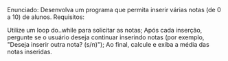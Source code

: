 Enunciado:
Desenvolva um programa que permita inserir várias notas (de 0 a 10) de alunos.
Requisitos:

Utilize um loop do..while para solicitar as notas;
Após cada inserção, pergunte se o usuário deseja continuar inserindo notas (por exemplo, "Deseja inserir outra nota? (s/n)");
Ao final, calcule e exiba a média das notas inseridas.
